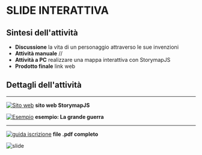 # SLIDE INTERATTIVA

## Sintesi dell'attività
- **Discussione** la vita di un personaggio attraverso le sue invenzioni
- **Attività manuale** //
- **Attività a PC** realizzare una mappa interattiva con StorymapJS
- **Prodotto finale** link web

## Dettagli dell'attività

---

[![Sito web](storymap-sito.png)](https://storymap.knightlab.com/) **sito web StorymapJS**

[![Esempio](storymap-esempio.png)](https://uploads.knightlab.com/storymapjs/3b8ef5c8db8ba707091b63ec4a7a6e09/i-guerra-mondiale/index.html) **esempio: La grande guerra**

---

[![guida iscrizione](story-0.jpg)](storymapjs.pdf) **file .pdf completo**

![slide](montaggio.jpg  "Slide istruzioni iscrizione")